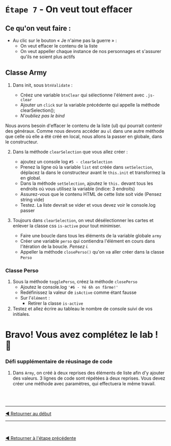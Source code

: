 # `Étape 7` - On veut tout effacer

## Ce qu'on veut faire :

- Au clic sur le bouton « Je n'aime pas la guerre » :
  - On veut effacer le contenu de la liste
  - On veut appeller chaque instance de nos personnages et s'assurer qu'ils ne soient plus actifs


## Classe Army

1. Dans init, sous `btnValidate` :

   - Créez une variable `btnClear` qui sélectionne l'élément avec `.js-clear`
   - Ajouter un `click` sur la variable précédente qui appelle la méthode clearSelection();
   - _N'oubliez pas le bind_

Nous avons besoin d'effacer le contenu de la liste (ul) qui pourrait contenir des généraux. Comme nous devons accéder au `ul` dans une autre méthode que celle où elle a été créé en local, nous allons la passer en globale, dans le constructeur.

2. Dans la méthode `clearSelection` que vous allez créer :

   - ajoutez un console log `#5 - clearSelection`
   - Prenez la ligne où la variable `list` est créée dans `setSelection`, déplacez la dans le constructeur avant le `this.init` et transformez la en global.
   - Dans la méthode `setSelection`, ajoutez le `this.` devant tous les endroits où vous utilisez la variable (indice:  3 endroits)
   - Assurez-vous que le contenu HTML de cette liste soit vide (Pensez string vide)
   - Testez. La liste devrait se vider et vous devez voir le console.log passer

1. Toujours dans `clearSelection`, on veut désélectionner les cartes et enlever la classe css `is-active` pour tout minimiser.

   - Faire une boucle dans tous les éléments de la variable globale `army`
   - Créer une variable `perso` qui contiendra l'élément en cours dans l'itération de la boucle. _Pensez i._
   - Appeller la méthode `closePerso()` qu'on va aller créer dans la classe `Perso`

### Classe Perso

1. Sous la méthode `togglePerso`, créez la méthode `closePerso`
   - Ajoutez le console.log `'#6 - Yé 6h on fârme!'`
   - Redéfinissez la valeur de `isActive` comme étant fausse
   - Sur l'`élément` :
     - Retirer la classe `is-active`
1. Testez et allez écrire au tableau le nombre de console suivi de vos initiales.

# Bravo! Vous avez complétez le lab ! 💪

### Défi supplémentaire de réusinage de code
1. Dans `Army`, on créé à deux reprises des éléments de liste afin d'y ajouter des valeurs. 3 lignes de code sont répétées à deux reprises. Vous devez créer une méthode avec paramètres, qui effectuera le même travail.



<br><br><hr>

[◀ Retourner au début](../readme.md)

<hr><br>

[◀ Retourner à l'étape précédente](f.md)
